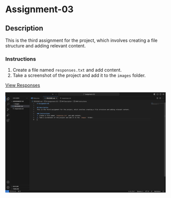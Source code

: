 # Assignment-03

## Description
This is the third assignment for the project, which involves creating a file structure and adding relevant content.

### Instructions
1. Create a file named `responses.txt` and add content.
2. Take a screenshot of the project and add it to the `images` folder.

[View Responses](./responses.txt)

![Screenshot](./images/screenshot.png)
